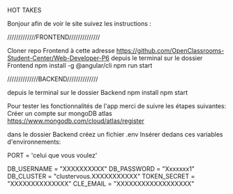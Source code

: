 HOT TAKES

Bonjour afin de voir le site suivez les instructions :

/////////////FRONTEND//////////////

Cloner repo Frontend à cette adresse https://github.com/OpenClassrooms-Student-Center/Web-Developer-P6
depuis le terminal sur le dossier Frontend
npm install -g @angular/cli
npm run start


//////////////BACKEND//////////////

depuis le terminal sur le dossier Backend
npm install
npm start

Pour tester les fonctionnalités de l'app merci de suivre les étapes suivantes:
Créer un compte sur mongoDB atlas https://www.mongodb.com/cloud/atlas/register

dans le dossier Backend créez un fichier .env 
Insérer dedans ces  variables d'environnements:

PORT = 'celui que vous voulez'

DB_USERNAME = "XXXXXXXXXX"
DB_PASSWORD = "Xxxxxxx1"
DB_CLUSTER = "clustervous.XXXXXXXXXXX"
TOKEN_SECRET = "XXXXXXXXXXXXXX"
CLE_EMAIL = "XXXXXXXXXXXXXXXXXX"
